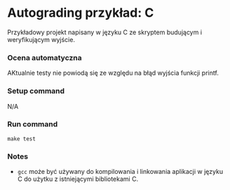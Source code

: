 # Autograding przykład: C
Przykładowy projekt napisany w języku C ze skryptem budującym i weryfikującym wyjście.

### Ocena automatyczna
AKtualnie testy nie powiodą się ze względu na błąd wyjścia funkcji printf.

### Setup command
N/A

### Run command
`make test`

### Notes
- `gcc` może być używany do kompilowania i linkowania aplikacji w języku C do użytku z istniejącymi bibliotekami C.

